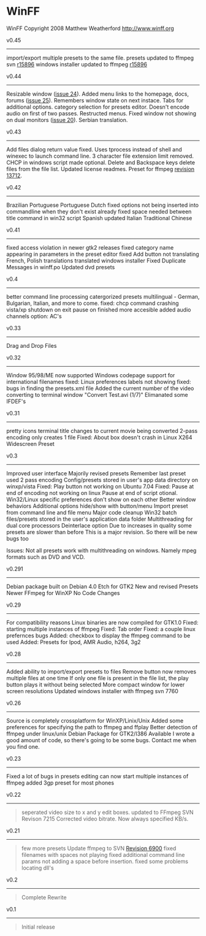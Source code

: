 # WinFF #

WinFF Copyright 2008 Matthew Weatherford
http://www.winff.org

v0.45

---

import/export multiple presets to the same file.
presets updated to ffmpeg svn [r15896](https://code.google.com/p/winff/source/detail?r=15896)
windows installer updated to ffmpeg [r15896](https://code.google.com/p/winff/source/detail?r=15896)

v0.44

---

Resizable window ([issue 24](https://code.google.com/p/winff/issues/detail?id=24)).
Added menu links to the homepage, docs, forums ([issue 25](https://code.google.com/p/winff/issues/detail?id=25)).
Remembers window state on next instace.
Tabs for additional options.
category selection for presets editor.
Doesn't encode audio on first of two passes.
Restructed menus.
Fixed window not showing on dual monitors ([issue 20](https://code.google.com/p/winff/issues/detail?id=20)).
Serbian translation.


v0.43

---

Add files dialog return value fixed.
Uses tprocess instead of shell and winexec to launch command line.
3 character file extension limit removed.
CHCP in windows script made optional.
Delete and Backspace keys delete files from the file list.
Updated license readmes.
Preset for ffmpeg [revision 13712](https://code.google.com/p/winff/source/detail?r=13712).


v0.42

---

Brazilian Portuguese
Portuguese
Dutch
fixed options not being inserted into commandline when they don't exist already
fixed space needed between title command in win32 script
Spanish
updated Italian
Traditional Chinese

v0.41

---

fixed access violation in newer gtk2 releases
fixed category name appearing in parameters in the preset editor
fixed Add button not translating
French, Polish translations
translated windows installer
Fixed Duplicate Messages in winff.po
Updated dvd presets

v0.4

---

better command line processing
catergorized presets
multilingual - German, Bulgarian, Italian, and more to come.
fixed: chcp command crashing vista/xp
shutdown on exit
pause on finished more accesible
added audio channels option: AC's

v0.33

---

Drag and Drop Files

v0.32

---

Window 95/98/ME now supported
Windows codepage support for international filenames
fixed: Linux preferences labels not showing
fixed: bugs in finding the presets.xml file
Added the current number of the video converting to terminal window "Convert Test.avi (1/7)"
Elimanated some IFDEF's

v0.31

---

pretty icons
terminal title changes to current movie being converted
2-pass encoding only creates 1 file
Fixed: About box doesn't crash in Linux
X264 Widescreen Preset

v0.3

---

Improved user interface
Majorily revised presets
Remember last preset used
2 pass encoding
Config/presets stored in user's app data directory on winxp/vista
Fixed: Play button not working on Ubuntu 7.04
Fixed: Pause at end of encoding not working on linux
Pause at end of script otional.
Win32/Linux specific preferences don't show on each other
Better window behaviors
Additional options hide/show with button/menu
Import preset from command line and file menu
Major code cleanup
Win32 batch files/presets stored in the user's application data folder
Multithreading for dual core processors
Deinterlace option
Due to increases in quality some presets are slower than before
This is a major revision. So there will be new bugs too

Issues:
Not all presets work with multithreading on windows. Namely mpeg formats such as DVD and VCD.

v0.291

---

Debian package built on Debian 4.0 Etch for GTK2
New and revised Presets
Newer FFmpeg for WinXP
No Code Changes

v0.29

---

For compatibility reasons Linux binaries are now compiled for GTK1.0
Fixed: starting multiple instances of ffmpeg
Fixed: Tab order
Fixed: a couple linux prefernces bugs
Added: checkbox to display the ffmpeg command to be used
Added: Presets for Ipod, AMR Audio, h264, 3g2

v0.28

---

Added ability to import/export presets to files
Remove button now removes multiple files at one time
If only one file is present in the file list, the play button plays it without being selected
More compact window for lower screen resolutions
Updated windows installer with ffmpeg svn 7760

v0.26

---

Source is completely crossplatform for WinXP/Linix/Unix
Added some preferences for specifying the path to ffmpeg and ffplay
Better detection of ffmpeg under linux/unix
Debian Package for GTK2/I386 Available
I wrote a good amount of code, so there's going to be some bugs.
Contact me when you find one.

v0.23

---

Fixed a lot of bugs in presets editing
can now start multiple instances of ffmpeg
added 3gp preset for most phones

v0.22

---

> seperated video size to x and y edit boxes.
> updated to FFmpeg SVN Revison 7215
> Corrected video bitrate. Now always specified KB/s.

v0.21

---

> few more presets
> Update ffmpeg to SVN [Revision 6900](https://code.google.com/p/winff/source/detail?r=6900)
> fixed filenames with spaces not playing
> fixed additional command line params not adding a space before insertion.
> fixed some problems locating dll's

v0.2

---

> Complete Rewrite

v0.1

---

> Initial release